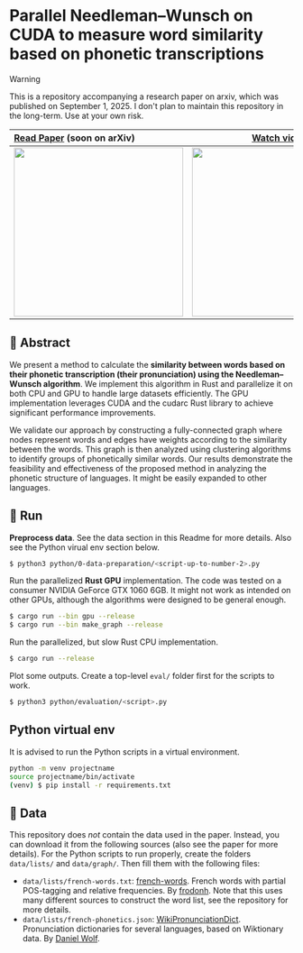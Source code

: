 # Parallel Needleman–Wunsch on CUDA to measure word similarity based on phonetic transcriptions

> [!warning]
> This is a repository accompanying a research paper on arxiv, which was published on September 1, 2025. I don't plan to maintain this repository in the long-term. Use at your own risk.

| [Read Paper](./paper/main.pdf) (soon on arXiv) | [Watch video on YouTube](https://youtu.be/xbcpnItE3_4) |
:---------------------|------------------------:
| <img src="https://github.com/user-attachments/assets/2263d1ad-4aec-42f6-bcf3-af48674b2ccc" height="300" /> | <img src="https://github.com/user-attachments/assets/a3e7d647-480f-44cd-b6b8-2191a31a3feb" height="300" />  |


## 📜 Abstract

We present a method to calculate the **similarity between words based on their phonetic transcription (their pronunciation) using the Needleman–Wunsch algorithm**. We implement this algorithm in Rust and parallelize it on both CPU and GPU to handle large datasets efficiently. The GPU implementation leverages CUDA and the cudarc Rust library to achieve significant performance improvements.

We validate our approach by constructing a fully-connected graph where nodes represent words and edges have weights according to the similarity between the words. This graph is then analyzed using clustering algorithms to identify groups of phonetically similar words. Our results demonstrate the feasibility and effectiveness of the proposed method in analyzing the phonetic structure of languages. It might be easily expanded to other languages.


## 🎈 Run

**Preprocess data**. See the data section in this Readme for more details. Also see the Python virual env section below.

```bash
$ python3 python/0-data-preparation/<script-up-to-number-2>.py
```

Run the parallelized **Rust GPU** implementation. The code was tested on a consumer NVIDIA GeForce GTX 1060 6GB. It might not work as intended on other GPUs, although the algorithms were designed to be general enough.

```bash
$ cargo run --bin gpu --release
$ cargo run --bin make_graph --release
```

Run the parallelized, but slow Rust CPU implementation.

```bash
$ cargo run --release
```

Plot some outputs. Create a top-level `eval/` folder first for the scripts to work.

```bash
$ python3 python/evaluation/<script>.py
```


## Python virtual env

It is advised to run the Python scripts in a virtual environment.

```bash
python -m venv projectname
source projectname/bin/activate
(venv) $ pip install -r requirements.txt
```


## 💾 Data

This repository does _not_ contain the data used in the paper. Instead, you can download it from the following sources (also see the paper for more details). For the Python scripts to run properly, create the folders `data/lists/` and `data/graph/`. Then fill them with the following files:

- `data/lists/french-words.txt`: [french-words](https://github.com/frodonh/french-words). French words with partial POS-tagging and relative frequencies. By [frodonh](https://github.com/frodonh). Note that this uses many different sources to construct the word list, see the repository for more details.
- `data/lists/french-phonetics.json`: [WikiPronunciationDict](https://github.com/DanielSWolf/wiki-pronunciation-dict/tree/main/dictionaries). Pronunciation dictionaries for several languages, based on Wiktionary data. By [Daniel Wolf](https://github.com/DanielSWolf).
